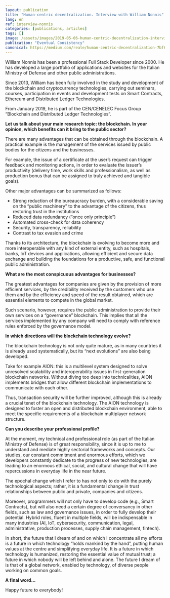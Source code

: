 ```yaml
---
layout: publication
title: "Human-centric decentralization. Interview with William Nonnis"
lang: en
ref: interview-nonnis
categories: [publications, articles]
tags: []
image: /assets/images/2019-05-06-human-centric-decentralization-interview-nonnis.jpg
publication: "Eventual Consistency"
canonical: https://medium.com/reale/human-centric-decentralization-7bf61ce6ad63
---
```


William Nonnis has been a professional Full Stack Developer since 2000. He has developed a large portfolio of applications and websites for the Italian Ministry of Defense and other public administrations.

Since 2013, William has been fully involved in the study and development of the blockchain and cryptocurrency technologies, carrying out seminars, courses, participation in events and development tests on Smart Contracts, Ethereum and Distributed Ledger Technologies.

From January 2019, he is part of the CEN/CENELEC Focus Group “Blockchain and Distributed Ledger Technologies”.

**Let us talk about your main research topic: the blockchain. In your opinion, which benefits can it bring to the public sector?**

There are many advantages that can be obtained through the blockchain. A practical example is the management of the services issued by public bodies for the citizens and the businesses.

For example, the issue of a certificate at the user’s request can trigger feedback and monitoring actions, in order to evaluate the issuer’s productivity (delivery time, work skills and professionalism, as well as production bonus that can be assigned to truly achieved and tangible goals).

Other major advantages can be summarized as follows:

* Strong reduction of the bureaucracy burden, with a considerable saving on the “public machinery” to the advantage of the citizens, thus restoring trust in the institutions
* Reduced data redundancy (“once only principle”)
* Automated cross-check for data coherency
* Security, transparency, reliability
* Contrast to tax evasion and crime

Thanks to its architecture, the blockchain is evolving to become more and more interoperable with any kind of external entity, such as hospitals, banks, IoT devices and applications, allowing efficient and secure data exchange and building the foundations for a productive, safe, and functional public administration.

**What are the most conspicuous advantages for businesses?**

The greatest advantages for companies are given by the provision of more efficient services, by the credibility received by the customers who use them and by the efficiency and speed of the result obtained, which are essential elements to compete in the global market.

Such scenario, however, requires the public administration to provide their own services on a “governance” blockchain. This implies that all the services implemented by any company will need to comply with reference rules enforced by the governance model.

**In which directions will the blockchain technology evolve?**

The blockchain technology is not only quite mature, as in many countries it is already used systematically, but its “next evolutions” are also being developed.

Take for example AION: this is a multilevel system designed to solve unresolved scalability and interoperability issues in first-generation blockchain networks. Without diving too deep into technicalities, AION implements bridges that allow different blockchain implementations to communicate with each other.

Thus, transaction security will be further improved, although this is already a crucial tenet of the blockchain technology. The AION technology is designed to foster an open and distributed blockchain environment, able to meet the specific requirements of a blockchain multiplayer network structure.

**Can you describe your professional profile?**

At the moment, my technical and professional role (as part of the Italian Ministry of Defense) is of great responsibility, since it is up to me to understand and mediate highly sectorial frameworks and concepts. Our studies, our constant commitment and enormous efforts, which we developers constantly dedicate to the progress of new technologies, are leading to an enormous ethical, social, and cultural change that will have repercussions in everyday life in the near future.

The epochal change which I refer to has not only to do with the purely technological aspects; rather, it is a fundamental change in trust relationships between public and private, companies and citizens.

Moreover, programmers will not only have to develop code (e.g., Smart Contracts), but will also need a certain degree of conversancy in other fields, such as law and governance issues, in order to fully develop their potential. Hybrid roles, fluent in multiple fields, will be indispensable in many industries (AI, IoT, cybersecurity, communication, legal, administrative, production processes, supply chain management, fintech).

In short, the future that I dream of and on which I concentrate all my efforts is a future in which technology “holds mankind by the hand”, putting human values at the centre and simplifying everyday life. It is a future in which technology is humanized, restoring the essential value of mutual trust; a future in which nobody will be left behind and alone. The future I dream of is that of a global network, enabled by technology, of diverse people working on common goals.

**A final word...**

Happy future to everybody!
